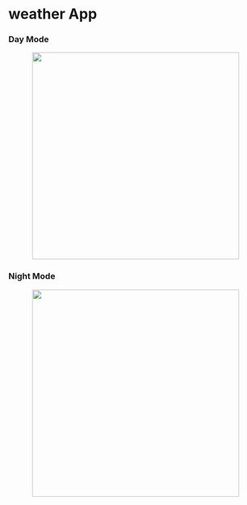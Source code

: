 # weather App



<h3 align="left" color="red" >Day Mode</h3>

  <div align="center" >
    <img align="center" width="410" src="https://user-images.githubusercontent.com/118107025/220185270-d3fb084e-753b-41f6-9f86-23bf441f1263.jpg" />
  </div>
  
  
  
  
<h3 align="left" color="red" >Night Mode</h3>

  <div align="center" >
    <img align="center" width="410" src="https://user-images.githubusercontent.com/118107025/220185705-98b36ee0-9f74-474d-baad-13459fbc8eed.jpg" />
  </div>
  
  
  
  
